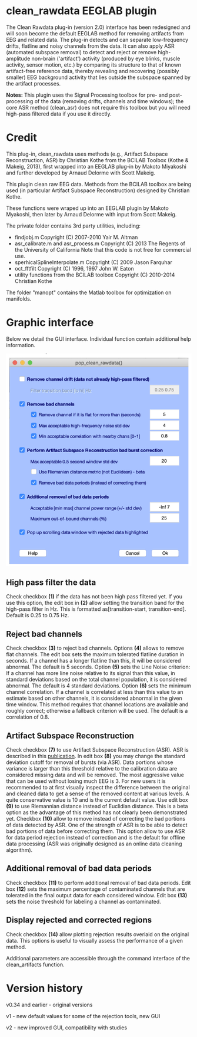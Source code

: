 # clean_rawdata EEGLAB plugin

The Clean Rawdata plug-in (version 2.0) interface has been redesigned and will soon become the default EEGLAB method for removing artifacts from EEG and related data. The plug-in detects and can separate low-frequency drifts, flatline and noisy channels from the data. It can also apply ASR (automated subspace removal) to detect and reject or remove high-amplitude non-brain ('artifact') activity (produced by eye blinks, muscle activity, sensor motion, etc.) by comparing its structure to that of known artifact-free reference data, thereby revealing and recovering (possibly smaller) EEG background activity that lies outside the subspace spanned by the artifact processes.

**Notes:** This plugin uses the Signal Processing toolbox for pre- and post-processing of the data (removing drifts, channels and time windows); the core ASR method (clean_asr) does not require this toolbox but you will need high-pass filtered data if you use it directly.

# Credit

This plug-in, clean_rawdata uses methods (e.g., Artifact Subspace 
Reconstruction, ASR) by Christian Kothe from the BCILAB Toolbox 
(Kothe & Makeig, 2013), first wrapped into an EEGLAB plug-in by 
Makoto Miyakoshi and further developed by Arnaud Delorme with 
Scott Makeig.

This plugin clean raw EEG data. Methods from the BCILAB toolbox
are being used (in particular Artifact Subspace Reconstruction)
designed by Christian Kothe.

These functions were wraped up into an EEGLAB plugin by Makoto
Myakoshi, then later by Arnaud Delorme with input from Scott
Makeig.

The private folder contains 3rd party utilities, including:
- findjobj.m Copyright (C) 2007-2010 Yair M. Altman
- asr_calibrate.m and asr_process.m
 Copyright (C) 2013 The Regents of the University of California
 Note that this code is not free for commercial use.
- sperhicalSplineInterpolate.m Copyright (C) 2009 Jason Farquhar
- oct_fftfilt Copyright (C) 1996, 1997 John W. Eaton
- utility functions from the BCILAB toolbox Copyright (C) 2010-2014 Christian Kothe

The folder "manopt" contains the Matlab toolbox for optimization on manifolds.

# Graphic interface

Below we detail the GUI interface. Individual function contain additional help information.

![](gui_interface.png)

## High pass filter the data

Check checkbox **(1)** if the data has not been high pass filtered yet. If you use this option, the edit box in **(2)** allow setting the transition band for the high-pass filter in Hz. This is formatted as[transition-start, transition-end]. Default is 0.25 to 0.75 Hz.

## Reject bad channels

Check checkbox **(3)** to reject bad channels. Options **(4)** allows to remove flat channels. The edit box sets the maximum tolerated flatline duration in seconds. If a channel has a longer flatline than this, it will be considered abnormal. The default is 5 seconds. Option **(5)** sets the Line Noise criterion: If a channel has more line noise relative to its signal than this value, in standard deviations based on the total channel population, it is considered abnormal. The default is 4 standard deviations. Option **(6)** sets the minimum channel correlation. If a channel is correlated at less than this value to an estimate based on other channels, it is considered abnormal in the given time window. This method requires that channel locations are available and roughly correct; otherwise a fallback criterion will be used. The default is a correlation of 0.8.

## Artifact Subspace Reconstruction

Check checkbox **(7)** to use Artifact Subspace Reconstruction (ASR). ASR is described in this [publication](https://www.ncbi.nlm.nih.gov/pubmed/26415149). In edit box **(8)** you may change the standard deviation cutoff for removal of bursts (via ASR). Data portions whose variance is larger than this threshold relative to the calibration data are considered missing data and will be removed. The most aggressive value that can be used without losing much EEG is 3. For new users it is recommended to at first visually inspect the difference between the original and cleaned data to get a sense of the removed content at various levels. A quite conservative value is 10 and is the current default value. Use edit box **(9)** to use Riemannian distance instead of Euclidian distance. This is a beta option as the advantage of this method has not clearly been demonstrated yet. Checkbox **(10)** allow to remove instead of correcting the bad portions of data detected by ASR. One of the strength of ASR is to be able to detect bad portions of data before correcting them. This option allow to use ASR for data period rejection instead of correction and is the default for offline data processing (ASR was originally designed as an online data cleaning algorithm).

## Additional removal of bad data periods

Check checkbox **(11)** to perform additional removal of bad data periods. Edit box **(12)** sets the maximum percentage of contaminated channels that are tolerated in the final output data for each considered window. Edit box **(13)** sets the noise threshold for labeling a channel as contaminated.

## Display rejected and corrected regions

Check checkbox **(14)** allow plotting rejection results overlaid on the original data. This options is useful to visually assess the performance of a given method.

Additional parameters are accessible through the command interface of the clean_artifacts function.

# Version history
v0.34 and earlier - original versions

v1 - new default values for some of the rejection tools, new GUI

v2 - new improved GUI, compatibility with studies
